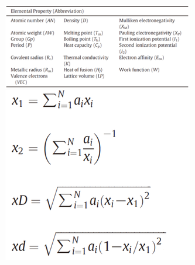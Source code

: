 ![image](https://github.com/GeorgeHSIUNG/Dataset-for-metallic-glasses/blob/master/image/ele.PNG)
![image](https://github.com/GeorgeHSIUNG/Dataset-for-metallic-glasses/blob/master/image/EQs.PNG)
